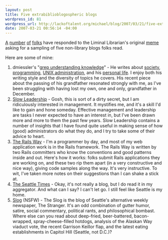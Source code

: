 ```yaml
--- 
layout: post
title: Five extrabiblioblogospheric blogs
wordpress_id: 81
wordpress_url: http://lackoftalent.org/michael/blog/2007/03/21/five-extrabiblioblogospheric-blogs/
date: 2007-03-21 00:56:14 -04:00
---
```

<a href="http://freerangelibrarian.com/2007/03/five_nonbiblioblogs.php" target="_blank">A</a> <a href="http://cavlec.yarinareth.net/archives/2007/03/20/five-non-libraryian-blogs/" target="_blank">number</a> <a href="http://meredith.wolfwater.com/wordpress/index.php/2007/03/20/you-mean-there-are-non-library-blogs/" target="_blank">of</a> <a href="http://digitaleccentric.blogspot.com/2007/03/blogversity.html" target="_blank">folks</a> have responded to the Liminal Librarian's original <a href="http://www.lisjobs.com/liminal/2007/03/blogversity-attempt-at-meme.html" target="_blank">meme</a> asking for a sampling of five non-library blogs folks read.  

Here are some of mine:

<ol>
	<li>dmiessler's "<a href="http://dmiessler.com/" target="_blank">grep understanding knowledge</a>" - He writes about <a href="http://dmiessler.com/archives/1219">society</a>, <a href="http://dmiessler.com/archives/1216">programming</a>, <a href="http://dmiessler.com/study/nix/commands/lsof/">UNIX administration</a>, and his <a href="http://dmiessler.com/archives/1217">personal life</a>.  I enjoy both his writing style and the diversity of topics he covers.  His recent piece about the passing of his grandfather resonated strongly with me, as I've been struggling with having lost my own, one and only, grandfather in December.</li>
	<li><a href="http://www.slowleadership.org/index.html" target="_blank">Slow Leadership</a> - Gosh, this is sort of a dirty secret, but I am ridiculously interested in management.  It mystifies me, and it's a skill I'd like to gain and hone someday.  Effective management and leadership are tasks I never expected to have an interest in, but I've been drawn more and more to them the past few years.  Slow Leadership contains a number of insights that I have found quite useful in making sense of how (good) administrators do what they do, and I try to take some of their advice to heart.</li>
	<li><a href="http://www.therailsway.com/" target="_blank">The Rails Way</a> - I'm a programmer by day, and most of my web application work is in the Rails framework.  The Rails Way is written by two Rails committers who know the conventions and good patterns inside and out.  Here's how it works: folks submit Rails applications they are working on, and these two rip them apart (in a very constructive and nice way), giving code samples along the way.  It's very instructive.  To wit, I've taken more notes on their suggestions than I can shake a stick at.</li>
	<li><a href="http://seattletimes.nwsource.com/html/home/" target="_blank">The Seattle Times</a> - Okay, it's not really a blog, but I do read it in my aggregator.  And what can I say?  I can't let go.  I still feel like Seattle is my home.</li>
	<li><a href="http://www.thestranger.com/blog/" target="_blank">Slog</a> (NSFW) - The Slog is the blog of Seattle's alternative weekly newspaper, The Stranger.  It's an odd combination of gutter humor, satire, social commentary, political rants, and philosophical bombast.  Where else can you read about deep-fried, beer-battered, bacon-wrapped, spray-cheese-filled hotdogs, analysis of the Alaskan Way viaduct vote, the recent Garrison Keillor flap, and the latest eating establishments in Capitol Hill (Seattle, not D.C.)?</li>
</ol>







